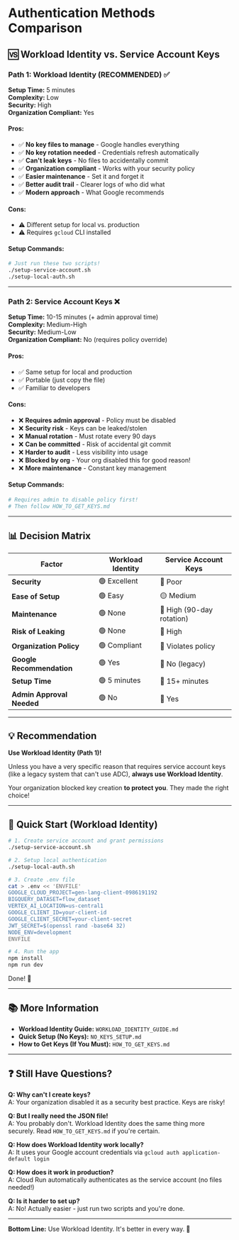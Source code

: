 # Authentication Methods Comparison

## 🆚 Workload Identity vs. Service Account Keys

### Path 1: Workload Identity (RECOMMENDED) ✅

**Setup Time:** 5 minutes  
**Complexity:** Low  
**Security:** High  
**Organization Compliant:** Yes  

#### Pros:
- ✅ **No key files to manage** - Google handles everything
- ✅ **No key rotation needed** - Credentials refresh automatically
- ✅ **Can't leak keys** - No files to accidentally commit
- ✅ **Organization compliant** - Works with your security policy
- ✅ **Easier maintenance** - Set it and forget it
- ✅ **Better audit trail** - Clearer logs of who did what
- ✅ **Modern approach** - What Google recommends

#### Cons:
- ⚠️ Different setup for local vs. production
- ⚠️ Requires `gcloud` CLI installed

#### Setup Commands:
```bash
# Just run these two scripts!
./setup-service-account.sh
./setup-local-auth.sh
```

---

### Path 2: Service Account Keys ❌

**Setup Time:** 10-15 minutes (+ admin approval time)  
**Complexity:** Medium-High  
**Security:** Medium-Low  
**Organization Compliant:** No (requires policy override)  

#### Pros:
- ✅ Same setup for local and production
- ✅ Portable (just copy the file)
- ✅ Familiar to developers

#### Cons:
- ❌ **Requires admin approval** - Policy must be disabled
- ❌ **Security risk** - Keys can be leaked/stolen
- ❌ **Manual rotation** - Must rotate every 90 days
- ❌ **Can be committed** - Risk of accidental git commit
- ❌ **Harder to audit** - Less visibility into usage
- ❌ **Blocked by org** - Your org disabled this for good reason!
- ❌ **More maintenance** - Constant key management

#### Setup Commands:
```bash
# Requires admin to disable policy first!
# Then follow HOW_TO_GET_KEYS.md
```

---

## 📊 Decision Matrix

| Factor | Workload Identity | Service Account Keys |
|--------|------------------|---------------------|
| **Security** | 🟢 Excellent | 🔴 Poor |
| **Ease of Setup** | 🟢 Easy | 🟡 Medium |
| **Maintenance** | 🟢 None | 🔴 High (90-day rotation) |
| **Risk of Leaking** | 🟢 None | 🔴 High |
| **Organization Policy** | 🟢 Compliant | 🔴 Violates policy |
| **Google Recommendation** | 🟢 Yes | 🔴 No (legacy) |
| **Setup Time** | 🟢 5 minutes | 🔴 15+ minutes |
| **Admin Approval Needed** | 🟢 No | 🔴 Yes |

---

## 💡 Recommendation

**Use Workload Identity (Path 1)!**

Unless you have a very specific reason that requires service account keys (like a legacy system that can't use ADC), **always use Workload Identity**.

Your organization blocked key creation **to protect you**. They made the right choice!

---

## 🚀 Quick Start (Workload Identity)

```bash
# 1. Create service account and grant permissions
./setup-service-account.sh

# 2. Setup local authentication
./setup-local-auth.sh

# 3. Create .env file
cat > .env << 'ENVFILE'
GOOGLE_CLOUD_PROJECT=gen-lang-client-0986191192
BIGQUERY_DATASET=flow_dataset
VERTEX_AI_LOCATION=us-central1
GOOGLE_CLIENT_ID=your-client-id
GOOGLE_CLIENT_SECRET=your-client-secret
JWT_SECRET=$(openssl rand -base64 32)
NODE_ENV=development
ENVFILE

# 4. Run the app
npm install
npm run dev
```

Done! 🎉

---

## 📚 More Information

- **Workload Identity Guide:** `WORKLOAD_IDENTITY_GUIDE.md`
- **Quick Setup (No Keys):** `NO_KEYS_SETUP.md`
- **How to Get Keys (If You Must):** `HOW_TO_GET_KEYS.md`

---

## ❓ Still Have Questions?

**Q: Why can't I create keys?**  
A: Your organization disabled it as a security best practice. Keys are risky!

**Q: But I really need the JSON file!**  
A: You probably don't. Workload Identity does the same thing more securely. Read `HOW_TO_GET_KEYS.md` if you're certain.

**Q: How does Workload Identity work locally?**  
A: It uses your Google account credentials via `gcloud auth application-default login`

**Q: How does it work in production?**  
A: Cloud Run automatically authenticates as the service account (no files needed!)

**Q: Is it harder to set up?**  
A: No! Actually easier - just run two scripts and you're done.

---

**Bottom Line:** Use Workload Identity. It's better in every way. 🚀
